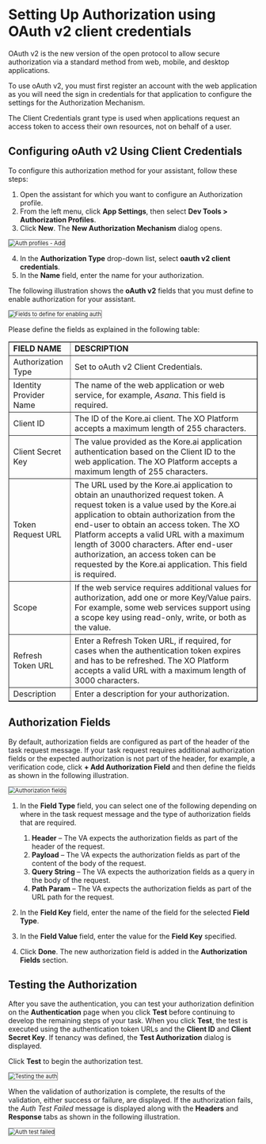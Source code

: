 # Setting Up Authorization using OAuth v2 client credentials

OAuth v2 is the new version of the open protocol to allow secure authorization via a standard method from web, mobile, and desktop applications.

To use oAuth v2, you must first register an account with the web application as you will need the sign in credentials for that application to configure the settings for the Authorization Mechanism.

The Client Credentials grant type is used when applications request an access token to access their own resources, not on behalf of a user.


## Configuring oAuth v2 Using Client Credentials

To configure this authorization method for your assistant, follow these steps:

1. Open the assistant for which you want to configure an Authorization profile.
2. From the left menu, click **App Settings**, then select **Dev Tools > Authorization Profiles**.
3. Click **New**. The **New Authorization Mechanism** dialog opens.  
<img src="../images/basic-auth-img2.png" alt="Auth profiles - Add" title="Auth profiles - Add" style="border: 1px solid gray;zoom:80%;"/>

4. In the **Authorization Type** drop-down list, select **oauth v2 client credentials**.
5. In the **Name** field, enter the name for your authorization.

The following illustration shows the **oAuth v2** fields that you must define to enable authorization for your assistant.

<img src="../images/oauth-v2-clientcredentials-img2.png" alt="Fields to define for enabling auth" title="Fields to define for enabling auth" style="border: 1px solid gray;zoom:80%;"/>


Please define the fields as explained in the following table:

<table border="1">
  <tr>
   <td><strong>FIELD NAME</strong>
   </td>
   <td><strong>DESCRIPTION</strong>
   </td>
  </tr>
  <tr>
   <td>Authorization Type
   </td>
   <td>Set to oAuth v2 Client Credentials.
   </td>
  </tr>
  <tr>
   <td>Identity Provider Name
   </td>
   <td>The name of the web application or web service, for example, <em>Asana</em>. This field is required.
   </td>
  </tr>
  <tr>
   <td>Client ID
   </td>
   <td>The ID of the Kore.ai client. The XO Platform accepts a maximum length of 255 characters.
   </td>
  </tr>
  <tr>
   <td>Client Secret Key
   </td>
   <td>The value provided as the Kore.ai application authentication based on the Client ID to the web application. The XO Platform accepts a maximum length of 255 characters.
   </td>
  </tr>
  <tr>
   <td>Token Request URL
   </td>
   <td>The URL used by the Kore.ai application to obtain an unauthorized request token. A request token is a value used by the Kore.ai application to obtain authorization from the end-user to obtain an access token. The XO Platform accepts a valid URL with a maximum length of 3000 characters. After end-user authorization, an access token can be requested by the Kore.ai application. This field is required.
   </td>
  </tr>
  <tr>
   <td>Scope
   </td>
   <td>If the web service requires additional values for authorization, add one or more Key/Value pairs. For example, some web services support using a scope key using read-only, write, or both as the value.
   </td>
  </tr>
  <tr>
   <td>Refresh Token URL
   </td>
   <td>Enter a Refresh Token URL, if required, for cases when the authentication token expires and has to be refreshed. The XO Platform accepts a valid URL with a maximum length of 3000 characters.
   </td>
  </tr>
  <tr>
   <td>Description
   </td>
   <td>Enter a description for your authorization. 
   </td>
  </tr>
</table>



## Authorization Fields

By default, authorization fields are configured as part of the header of the task request message. If your task request requires additional authorization fields or the expected authorization is not part of the header, for example, a verification code, click **+ Add Authorization Field** and then define the fields as shown in the following illustration. 

<img src="../images/oauth-v2-clientcredentials-img3.png" alt="Authorization fields" title="Authorization fields" style="border: 1px solid gray;zoom:80%;"/>

1. In the **Field Type** field, you can select one of the following depending on where in the task request message and the type of authorization fields that are required.
    1. **Header** – The VA expects the authorization fields as part of the header of the request.
    2. **Payload** – The VA expects the authorization fields as part of the content of the body of the request.
    3. **Query String** – The VA expects the authorization fields as a query in the body of the request.
    4. **Path Param** – The VA expects the authorization fields as part of the URL path for the request.

2. In the **Field Key** field, enter the name of the field for the selected **Field Type**.
3. In the **Field Value** field, enter the value for the **Field Key** specified.
4. Click **Done**. The new authorization field is added in the **Authorization Fields** section.


## Testing the Authorization

After you save the authentication, you can test your authorization definition on the **Authentication** page when you click **Test** before continuing to develop the remaining steps of your task. When you click **Test**, the test is executed using the authentication token URLs and the **Client ID** and **Client Secret Key**. If tenancy was defined, the **Test Authorization** dialog is displayed.

Click **Test** to begin the authorization test. 

<img src="../images/oauth-v2-clientcredentials-img4.png" alt="Testing the auth" title="Testing the auth" style="border: 1px solid gray;zoom:80%;"/>


When the validation of authorization is complete, the results of the validation, either success or failure, are displayed. If the authorization fails, the _Auth Test Failed_ message is displayed along with the **Headers** and **Response** tabs as shown in the following illustration.

<img src="../images/oauth-v2-clientcredentials-img5.png" alt="Auth test failed" title="Auth test failed" style="border: 1px solid gray;zoom:80%;"/>